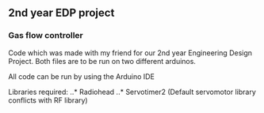 ## 2nd year EDP project
### Gas flow controller

Code which was made with my friend for our 2nd year Engineering Design Project. Both files are to be run on two different arduinos.

All code can be run by using the Arduino IDE

Libraries required:
..* Radiohead
..* Servotimer2 (Default servomotor library conflicts with RF library)
